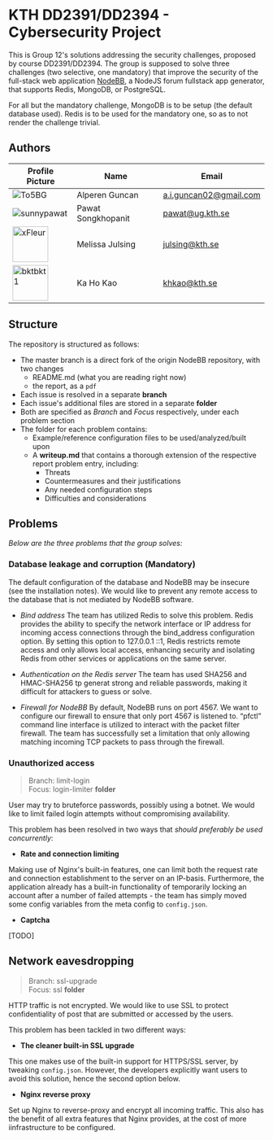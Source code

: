 # KTH DD2391/DD2394 - Cybersecurity Project

This is Group 12's solutions addressing the security challenges, proposed by course DD2391/DD2394. The group is supposed to solve three challenges (two selective, one mandatory) that improve the security of the full-stack web application [NodeBB](https://github.com/NodeBB/NodeBB), a NodeJS forum fullstack app generator, that supports Redis, MongoDB, or PostgreSQL.  

For all but the mandatory challenge, MongoDB is to be setup (the default database used). Redis is to be used for the mandatory one, so as to not render the challenge trivial.

## Authors

| Profile Picture | Name | Email |
|---|---|---|
| ![To5BG](https://github.com/to5bg.png?size=70) | Alperen Guncan | a.i.guncan02@gmail.com |
| ![sunnypawat](https://github.com/sunnypawat.png?size=70) | Pawat Songkhopanit | pawat@ug.kth.se |
| <img src="https://avatars.githubusercontent.com/u/34583592?v=4" alt="xFleur" width="70"/> | Melissa Julsing | julsing@kth.se |
| <img src="https://avatars.githubusercontent.com/u/112628985?v=4" alt="bktbkt1" width="70"/> | Ka Ho Kao | khkao@kth.se |

## Structure

The repository is structured as follows:
* The master branch is a direct fork of the origin NodeBB repository, with two changes
    * README.md (what you are reading right now)
    * the report, as a `pdf`
* Each issue is resolved in a separate **branch**
* Each issue's additional files are stored in a separate **folder**
* Both are specified as *Branch* and *Focus* respectively, under each problem section
* The folder for each problem contains:
    * Example/reference configuration files to be used/analyzed/built upon
    * A **writeup.md** that contains a thorough extension of the respective report problem entry, including:
        * Threats
        * Countermeasures and their justifications
        * Any needed configuration steps
        * Difficulties and considerations

## Problems
*Below are the three problems that the group solves:*

### Database leakage and corruption (Mandatory)
The default configuration of the database and NodeBB may be insecure (see the installation notes). We would like to prevent any remote access to the database that is not mediated by NodeBB software.  

- *Bind address*
The team has utilized Redis to solve this problem. Redis provides the ability to specify the network interface or IP address for incoming access connections through the bind_address configuration option. By setting this option to 127.0.0.1 ::1, Redis restricts remote access and only allows local access, enhancing security and isolating Redis from other services or applications on the same server.

- *Authentication on the Redis server*
The team has used SHA256 and HMAC-SHA256 tp generat strong and reliable passwords, making it difficult for attackers to guess or solve.

- *Firewall for NodeBB*
By default, NodeBB runs on port 4567. We want to configure our firewall to ensure that only port 4567 is listened to. “pfctl” command line interface is utilized to interact with the packet filter firewall. The team has successfully set a limitation that only allowing matching incoming TCP packets to pass through the firewall.


### Unauthorized access
> Branch: limit-login  
> Focus: login-limiter **folder**

User may try to bruteforce passwords, possibly using a botnet. We would like to limit failed login attempts without compromising availability.  

This problem has been resolved in two ways that *should preferably be used concurrently*:

- **Rate and connection limiting**

Making use of Nginx's built-in features, one can limit both the request rate and connection establishment to the server on an IP-basis. Furthermore, the application already has a built-in functionality of temporarily locking an account after a number of failed attempts - the team has simply moved some config variables from the meta config to `config.json`.

- **Captcha**

[TODO]

## Network eavesdropping
> Branch: ssl-upgrade  
> Focus: ssl **folder**

HTTP traffic is not encrypted. We would like to use SSL to protect confidentiality of post that are submitted or accessed by the users.  

This problem has been tackled in two different ways:

- **The cleaner built-in SSL upgrade**

This one makes use of the built-in support for HTTPS/SSL server, by tweaking `config.json`. However, the developers explicitly want users to avoid this solution, hence the second option below.

- **Nginx reverse proxy**

Set up Nginx to reverse-proxy and encrypt all incoming traffic. This also has the benefit of all extra features that Nginx provides, at the cost of more iinfrastructure to be configured.

